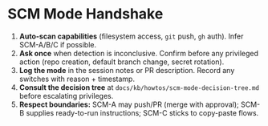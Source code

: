 SCM Mode Handshake
==================

1. **Auto-scan capabilities** (filesystem access, `git` push, `gh` auth). Infer SCM-A/B/C if possible.
2. **Ask once** when detection is inconclusive. Confirm before any privileged action (repo creation, default branch change, secret rotation).
3. **Log the mode** in the session notes or PR description. Record any switches with reason + timestamp.
4. **Consult the decision tree** at `docs/kb/howtos/scm-mode-decision-tree.md` before escalating privileges.
5. **Respect boundaries:** SCM-A may push/PR (merge with approval); SCM-B supplies ready-to-run instructions; SCM-C sticks to copy-paste flows.
